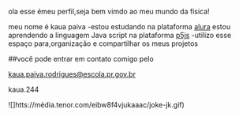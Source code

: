 ola esse émeu perfil,seja bem vimdo ao meu mundo da física!

meu nome é kaua paiva
-estou estudando na plataforma [alura](https://ww.alura.com.br/)
estou aprendendo a linguagem Java script na plataforma [p5js](htts:editor.org/)
-utilizo esse espaço para,organização e compartilhar os meus projetos

##você pode entrar em contato comigo pelo 

kaua.paiva.rodrigues@escola.pr.gov.br 

kaua.244

![]htts://média.tenor.com/eibw8f4vjukaaac/joke-jk.gif)
